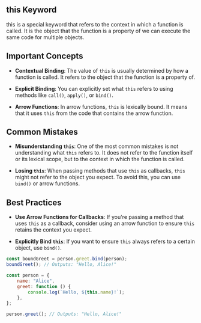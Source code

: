 ## this Keyword

this is a special keyword that refers to the context in which a function is called. It is the object that the function is a property of we can execute the same code for multiple objects.

## Important Concepts

-   **Contextual Binding**: The value of `this` is usually determined by how a function is called. It refers to the object that the function is a property of.

-   **Explicit Binding**: You can explicitly set what `this` refers to using methods like `call()`, `apply()`, or `bind()`.

-   **Arrow Functions**: In arrow functions, `this` is lexically bound. It means that it uses `this` from the code that contains the arrow function.

## Common Mistakes

-   **Misunderstanding `this`**: One of the most common mistakes is not understanding what `this` refers to. It does not refer to the function itself or its lexical scope, but to the context in which the function is called.

-   **Losing `this`**: When passing methods that use `this` as callbacks, `this` might not refer to the object you expect. To avoid this, you can use `bind()` or arrow functions.

## Best Practices

-   **Use Arrow Functions for Callbacks**: If you're passing a method that uses `this` as a callback, consider using an arrow function to ensure `this` retains the context you expect.

-   **Explicitly Bind `this`**: If you want to ensure `this` always refers to a certain object, use `bind()`.

```js
const boundGreet = person.greet.bind(person);
boundGreet(); // Outputs: "Hello, Alice!"

const person = {
	name: "Alice",
	greet: function () {
		console.log(`Hello, ${this.name}!`);
	},
};

person.greet(); // Outputs: "Hello, Alice!"
```
